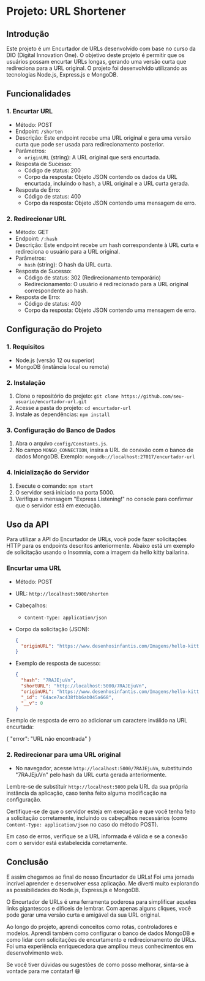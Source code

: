 # Projeto: URL Shortener 

## Introdução
Este projeto é um Encurtador de URLs desenvolvido com base no curso da DIO (Digital Innovation One). O objetivo deste projeto é permitir que os usuários possam encurtar URLs longas, gerando uma versão curta que redireciona para a URL original. O projeto foi desenvolvido utilizando as tecnologias Node.js, Express.js e MongoDB.

## Funcionalidades

### 1. Encurtar URL
- Método: POST
- Endpoint: `/shorten`
- Descrição: Este endpoint recebe uma URL original e gera uma versão curta que pode ser usada para redirecionamento posterior.
- Parâmetros:
  - `originURL` (string): A URL original que será encurtada.
- Resposta de Sucesso:
  - Código de status: 200
  - Corpo da resposta: Objeto JSON contendo os dados da URL encurtada, incluindo o hash, a URL original e a URL curta gerada.
- Resposta de Erro:
  - Código de status: 400
  - Corpo da resposta: Objeto JSON contendo uma mensagem de erro.

### 2. Redirecionar URL
- Método: GET
- Endpoint: `/:hash`
- Descrição: Este endpoint recebe um hash correspondente à URL curta e redireciona o usuário para a URL original.
- Parâmetros:
  - `hash` (string): O hash da URL curta.
- Resposta de Sucesso:
  - Código de status: 302 (Redirecionamento temporário)
  - Redirecionamento: O usuário é redirecionado para a URL original correspondente ao hash.
- Resposta de Erro:
  - Código de status: 400
  - Corpo da resposta: Objeto JSON contendo uma mensagem de erro.

## Configuração do Projeto

### 1. Requisitos
- Node.js (versão 12 ou superior)
- MongoDB (instância local ou remota)

### 2. Instalação
1. Clone o repositório do projeto: `git clone https://github.com/seu-usuario/encurtador-url.git`
2. Acesse a pasta do projeto: `cd encurtador-url`
3. Instale as dependências: `npm install`

### 3. Configuração do Banco de Dados
1. Abra o arquivo `config/Constants.js`.
2. No campo `MONGO_CONNECTION`, insira a URL de conexão com o banco de dados MongoDB. Exemplo: `mongodb://localhost:27017/encurtador-url`

### 4. Inicialização do Servidor
1. Execute o comando: `npm start`
2. O servidor será iniciado na porta 5000.
3. Verifique a mensagem "Express Listening!" no console para confirmar que o servidor está em execução.

## Uso da API

Para utilizar a API do Encurtador de URLs, você pode fazer solicitações HTTP para os endpoints descritos anteriormente. Abaixo está um exemplo de solicitação usando o Insomnia, com a imagem da hello kitty bailarina.

### Encurtar uma URL


  - Método: POST
  - URL: `http://localhost:5000/shorten`
  - Cabeçalhos: 
    - `Content-Type: application/json`
  - Corpo da solicitação (JSON):
    ```json
    {
      "originURL": "https://www.desenhosinfantis.com/Imagens/hello-kitty-bailarina.jpg"
    }
    ```

- Exemplo de resposta de sucesso:
  ```json
  {
    "hash": "7RAJEjuVn",
    "shortURL": "http://localhost:5000/7RAJEjuVn",
    "originURL": "https://www.desenhosinfantis.com/Imagens/hello-kitty-bailarina.jpg",
    "_id": "64ace7ac438fbb6ab045a668",
    "__v": 0
  }
  ```

Exemplo de resposta de erro ao adicionar um caractere inválido na URL encurtada:

{
  "error": "URL não encontrada"
}

### 2. Redirecionar para uma URL original

- No navegador, acesse `http://localhost:5000/7RAJEjuVn`, substituindo "7RAJEjuVn" pelo hash da URL curta gerada anteriormente.

Lembre-se de substituir `http://localhost:5000` pela URL da sua própria instância da aplicação, caso tenha feito alguma modificação na configuração.

Certifique-se de que o servidor esteja em execução e que você tenha feito a solicitação corretamente, incluindo os cabeçalhos necessários (como `Content-Type: application/json` no caso do método POST).

Em caso de erros, verifique se a URL informada é válida e se a conexão com o servidor está estabelecida corretamente.

## Conclusão

E assim chegamos ao final do nosso Encurtador de URLs! Foi uma jornada incrível aprender e desenvolver essa aplicação. Me diverti muito explorando as possibilidades do Node.js, Express.js e MongoDB.

O Encurtador de URLs é uma ferramenta poderosa para simplificar aqueles links gigantescos e difíceis de lembrar. Com apenas alguns cliques, você pode gerar uma versão curta e amigável da sua URL original.

Ao longo do projeto, aprendi  conceitos como rotas, controladores e modelos. Aprendi também como configurar o banco de dados MongoDB e como lidar com solicitações de encurtamento e redirecionamento de URLs. Foi uma experiência enriquecedora que ampliou meus conhecimentos em desenvolvimento web.


 Se você tiver dúvidas ou sugestões de como posso melhorar, sinta-se à vontade para me contatar! :smile:


